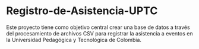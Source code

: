 # Registro-de-Asistencia-UPTC
Este proyecto tiene como objetivo central crear una base de datos a través del procesamiento de archivos CSV para registrar la asistencia a eventos en la Universidad Pedagógica y Tecnológica de Colombia. 
